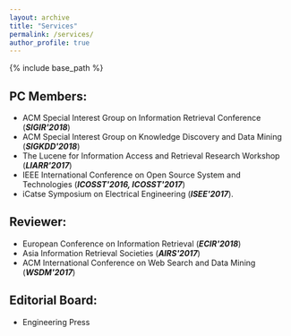```yaml
---
layout: archive
title: "Services"
permalink: /services/
author_profile: true
---
```


{% include base_path %}

## PC Members: 

  * ACM Special Interest Group on Information Retrieval Conference (<strong class="conference"><i>SIGIR&#39;2018</i></strong>)
  * ACM Special Interest Group on Knowledge Discovery and Data Mining (<strong class="conference"><i>SIGKDD&#39;2018</i></strong>)
  * The Lucene for Information Access and Retrieval Research Workshop (<strong class="conference"><i>LIARR&#39;2017</i></strong>)
  * IEEE International Conference on Open Source System and Technologies (<strong class="conference"><i>ICOSST&#39;2016, ICOSST&#39;2017</i></strong>)
  * iCatse Symposium on Electrical Engineering (<strong class="conference"><i>ISEE&#39;2017</i></strong>). 

## Reviewer: 

  * European Conference on Information Retrieval (<strong class="conference"><i>ECIR&#39;2018</i></strong>)
  * Asia Information Retrieval Societies (<strong class="conference"><i>AIRS&#39;2017</i></strong>)
  * ACM International Conference on Web Search and Data Mining (<strong class="conference"><i>WSDM&#39;2017</i></strong>)


## Editorial Board: 

  * Engineering Press
